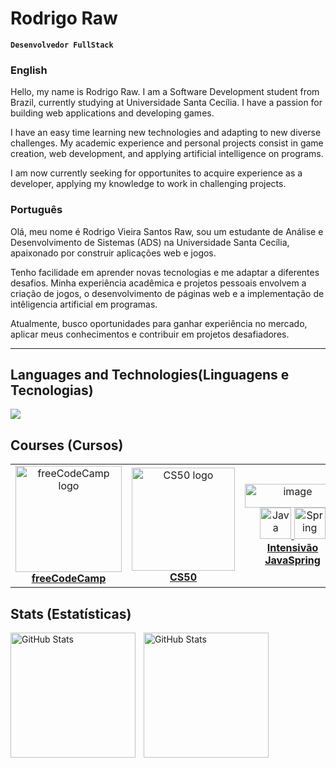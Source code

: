 # Rodrigo Raw

**`Desenvolvedor FullStack`**

### English

Hello, my name is Rodrigo Raw. I am a Software Development student from Brazil, currently studying at Universidade Santa Cecília. I have a passion for building web applications and developing games.

I have an easy time learning new technologies and adapting to new diverse challenges. My academic experience and personal projects consist in game creation, web development, and applying artificial intelligence on programs.

 I am now currently seeking for opportunites to acquire experience as a developer, applying my knowledge to work in challenging projects.

### Português

Olá, meu nome é Rodrigo Vieira Santos Raw, sou um estudante de Análise e Desenvolvimento de Sistemas (ADS) na Universidade Santa Cecília, apaixonado por construir aplicações web e jogos.

Tenho facilidade em aprender novas tecnologias e me adaptar a diferentes desafios. Minha experiência acadêmica e projetos pessoais envolvem a criação de jogos, o desenvolvimento de páginas web e a implementação de intêligencia artificial em programas.

Atualmente, busco oportunidades para ganhar experiência no mercado, aplicar meus conhecimentos e contribuir em projetos desafiadores.

---

## Languages and Technologies(Linguagens e Tecnologias) 
<img src="https://skillicons.dev/icons?i=html,css,javascript,cs,java,python,mysql" />

## Courses (Cursos)

<table>
  <tr>
    <td align="center">
      <a href=https://www.freecodecamp.org/learn>
        <img width="170" height="auto" alt="freeCodeCamp logo" src="https://github.com/user-attachments/assets/6a9ab4d9-e813-4d9c-9a95-ab3d112607de" /><br>
        <strong>freeCodeCamp</strong>
      </a>
    </td>
    <td align="center">
      <a href="https://pll.harvard.edu/course/cs50-introduction-computer-science">
        <img width="165" height="auto" alt="CS50 logo" src="https://github.com/user-attachments/assets/3acd7551-89e9-414c-9021-41d402fed041" /><br>
        <strong>CS50</strong>
      </a>
    </td>
    <td align="center">
      <a href="https://devsuperior.com.br">
        <img width="153" height="38" alt="image" src="https://github.com/user-attachments/assets/2dcce22f-d28f-47be-8dd0-1b279fc0581c" />
        <img src="https://cdn.jsdelivr.net/gh/devicons/devicon/icons/java/java-original.svg" height="50" alt="Java" />
        <img src="https://cdn.jsdelivr.net/gh/devicons/devicon/icons/spring/spring-original.svg" height="50" alt="Spring" /><br>
        <strong>Intensivão JavaSpring</strong>
</table>


## Stats (Estatísticas)

<p>
  <img 
    align="left" 
    alt="GitHub Stats" 
    height="200" 
    style="padding-right: 10px;" 
    src="https://github-readme-stats.vercel.app/api?username=RodrigoVSRaw&show_icons=true&theme=tokyonight&include_all_commits=true&locale=pt-br" 
  />

<img 
      align="left" 
      alt="GitHub Stats" 
      height="200" 
      src="https://github-readme-stats.vercel.app/api/top-langs/?username=RodrigoVSRaw&theme=tokyonight&layout=compact&custom_title=Tecnologias&langs_count=9" 
  />

</p>
